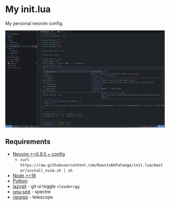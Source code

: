 
# My init.lua

My personal neovim config.

<img src="assets/preview.png" width="1000px"/>

## Requirements

- [Neovim >=0.9.5 + config](https://github.com/neovim/neovim/tree/release-0.9)
	- `curl https://raw.githubusercontent.com/KaustubhPatange/init.lua/master/install_nvim.sh | sh`
- [Node >=18](https://nodejs.org/en/)
- [Python](https://www.python.org/)
- [lazygit](https://github.com/jesseduffield/lazygit) - git ui toggle `<leader>gg`
- [gnu-sed](https://www.gnu.org/software/sed/) - spectre
- [ripgrep](https://github.com/BurntSushi/ripgrep) - telescope

